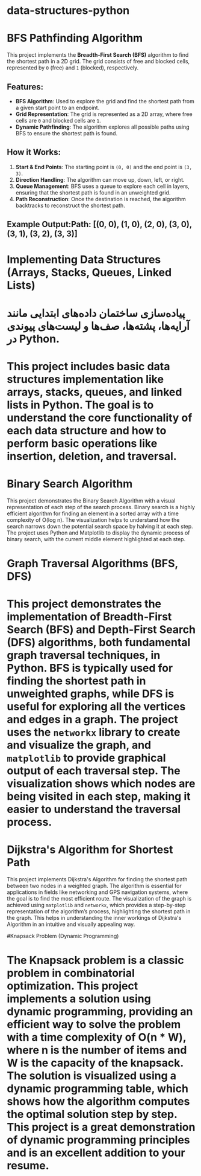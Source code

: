 # data-structures-python
# BFS Pathfinding Algorithm

This project implements the **Breadth-First Search (BFS)** algorithm to find the shortest path in a 2D grid. The grid consists of free and blocked cells, represented by `0` (free) and `1` (blocked), respectively.

## Features:
- **BFS Algorithm**: Used to explore the grid and find the shortest path from a given start point to an endpoint.
- **Grid Representation**: The grid is represented as a 2D array, where free cells are `0` and blocked cells are `1`.
- **Dynamic Pathfinding**: The algorithm explores all possible paths using BFS to ensure the shortest path is found.

## How it Works:
1. **Start & End Points**: The starting point is `(0, 0)` and the end point is `(3, 3)`.
2. **Direction Handling**: The algorithm can move up, down, left, or right.
3. **Queue Management**: BFS uses a queue to explore each cell in layers, ensuring that the shortest path is found in an unweighted grid.
4. **Path Reconstruction**: Once the destination is reached, the algorithm backtracks to reconstruct the shortest path.

## Example Output:Path: [(0, 0), (1, 0), (2, 0), (3, 0), (3, 1), (3, 2), (3, 3)]

# Implementing Data Structures (Arrays, Stacks, Queues, Linked Lists)
# پیاده‌سازی ساختمان داده‌های ابتدایی مانند آرایه‌ها، پشته‌ها، صف‌ها و لیست‌های پیوندی در Python. 
# This project includes basic data structures implementation like arrays, stacks, queues, and linked lists in Python. The goal is to understand the core functionality of each data structure and how to perform basic operations like insertion, deletion, and traversal.

# Binary Search Algorithm
This project demonstrates the Binary Search Algorithm with a visual representation of each step of the search process. Binary search is a highly efficient algorithm for finding an element in a sorted array with a time complexity of O(log n). The visualization helps to understand how the search narrows down the potential search space by halving it at each step. The project uses Python and Matplotlib to display the dynamic process of binary search, with the current middle element highlighted at each step.
# Graph Traversal Algorithms (BFS, DFS)
# This project demonstrates the implementation of Breadth-First Search (BFS) and Depth-First Search (DFS) algorithms, both fundamental graph traversal techniques, in Python. BFS is typically used for finding the shortest path in unweighted graphs, while DFS is useful for exploring all the vertices and edges in a graph. The project uses the `networkx` library to create and visualize the graph, and `matplotlib` to provide graphical output of each traversal step. The visualization shows which nodes are being visited in each step, making it easier to understand the traversal process.

# Dijkstra's Algorithm for Shortest Path
This project implements Dijkstra's Algorithm for finding the shortest path between two nodes in a weighted graph. The algorithm is essential for applications in fields like networking and GPS navigation systems, where the goal is to find the most efficient route. The visualization of the graph is achieved using `matplotlib` and `networkx`, which provides a step-by-step representation of the algorithm’s process, highlighting the shortest path in the graph. This helps in understanding the inner workings of Dijkstra's Algorithm in an intuitive and visually appealing way.

#Knapsack Problem (Dynamic Programming)
# The Knapsack problem is a classic problem in combinatorial optimization. This project implements a solution using dynamic programming, providing an efficient way to solve the problem with a time complexity of O(n * W), where n is the number of items and W is the capacity of the knapsack. The solution is visualized using a dynamic programming table, which shows how the algorithm computes the optimal solution step by step. This project is a great demonstration of dynamic programming principles and is an excellent addition to your resume.
